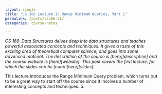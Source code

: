 ```yaml
---
layout: single
title: "CS 166 Lecture 1: Range Minimum Queries, Part 1"
permalink: /posts/cs166-l1/
categories: course-notes

---
```


*CS 166: Data Structures delves deep into data structures and teaches powerful associated concepts and techniques. It gives a taste of this exciting area of theoretical computer science, and goes into some advanced material. The description of the course is [here][description] and the course website is [here][website]. This post covers the first lecture, for which the slides can be found [here][slides].*

This lecture introduces the Range Minimum Query problem, which turns out to be a great way to start off the course since it involves a number of interesting concepts and techniques. $5$.